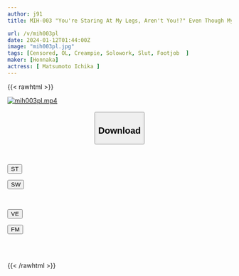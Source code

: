 ```yaml
---
author: j91
title: MIH-003 "You're Staring At My Legs, Aren't You!?" Even Though My Girlfriend Is Right Next To Me, I Wrap Her Legs Around Her And Whisper In Her Ear, And I'm Going To Jerk Her Off And Make Her Go Crazy With A Creampie.My Co-worker's Sweet, Sad Office Lady Ichika Matsumoto Seduces Me Into Creampie With Her Beautiful Legs.

url: /v/mih003pl
date: 2024-01-12T01:44:00Z
image: "mih003pl.jpg"
tags: [Censored, OL, Creampie, Solowork, Slut, Footjob	]
maker: [Honnaka]
actress: [ Matsumoto Ichika ]
---
```



{{< rawhtml >}}

<div class="video" data-videoid="Z1BxYrrbPytq8qp">
    <a href="javascript:;">
        <img src="/v/mih003pl/mih003pl.jpg" width="WIDTH" height="HEIGHT" alt="mih003pl.mp4" loading="lazy">
    </a>
</div>

<script type="text/javascript" src="https://j91.asia/asset/on-demand-st.js"></script>

<br>
  <link rel="stylesheet" href="https://j91.asia/asset/bs5.css">
  
  <center>
  <button class="btn btn-primary" type="button" data-bs-toggle="collapse" data-bs-target=".multi-collapse" aria-expanded="false" aria-controls="multiCollapseExample1 multiCollapseExample2"><h2>Download</h2></button></center>
</p>
<div class="row">
  <div class="col">
    <div class="collapse multi-collapse" id="multiCollapseExample1">
      <div class="card card-body">
	      	      <br>
<div class="buttons">  
<p><a href="https://streamtape.to/v/Z1BxYrrbPytq8qp" target="_blank"><button class="btn-hover color-3"><i class="fa fa-download"></i> ST</button></a></p>
<p><a href="https://flaswish.com/osb3tguu5i4k" target="_blank"><button class="btn-hover color-2"><i class="fa fa-download"></i> SW</button></a></p></div>
    </div>
  </div>
</div>
  <div class="col">
    <div class="collapse multi-collapse" id="multiCollapseExample2">
      <div class="card card-body">
	      <br>
<div class="buttons">
<p><a href="https://veev.to/d/26aY8sVbbCWzGCQMlAWSnFNAB5SgEnvamaiJfXI" target="_blank"><button class="btn-hover color-9"><i class="fa fa-download"></i> VE</button></a></p>
<p><a href="https://filemoon.sx/d/i0anuebxs55n" target="_blank"><button class="btn-hover color-8"><i class="fa fa-download"></i> FM</button></a></p></div>
<br><br>
      </div>
    </div>
  </div>
</div>

{{< /rawhtml >}}